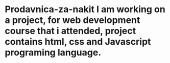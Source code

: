 # Prodavnica-za-nakit I am working on a  project, for web development course that i attended, project contains html, css and Javascript programing language.
